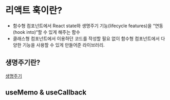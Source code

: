 # 리액트 훅이란?

- 함수형 컴포넌트에서 React state와 생명주기 기능(lifecycle features)을 “연동(hook into)“할 수 있게 해주는 함수
- 클래스형 컴포넌트에서 이용하던 코드를 작성할 필요 없이 함수형 컴포넌트에서 다양한 기능을 사용할 수 있게 만들어준 라이브러리.

## 생명주기란?
[생명주기](/React/Lifecycle.md)


## useMemo & useCallback